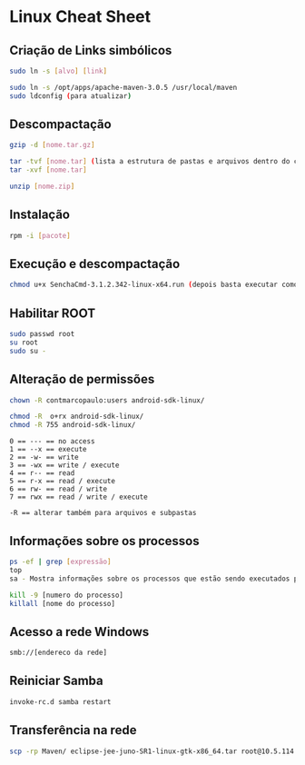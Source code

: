 # Linux Cheat Sheet

## Criação de Links simbólicos

```sh
sudo ln -s [alvo] [link]

sudo ln -s /opt/apps/apache-maven-3.0.5 /usr/local/maven
sudo ldconfig (para atualizar)
```

## Descompactação
```sh
gzip -d [nome.tar.gz]

tar -tvf [nome.tar] (lista a estrutura de pastas e arquivos dentro do compactado)
tar -xvf [nome.tar]

unzip [nome.zip]
```

## Instalação
```sh
rpm -i [pacote]
```

## Execução e descompactação
```sh
chmod u+x SenchaCmd-3.1.2.342-linux-x64.run (depois basta executar como um bash normal // vale para .bin tb)
```

## Habilitar ROOT
```sh
sudo passwd root
su root
sudo su -
```

## Alteração de permissões ###
```sh
chown -R contmarcopaulo:users android-sdk-linux/

chmod -R  o+rx android-sdk-linux/
chmod -R 755 android-sdk-linux/
```

```
0 == --- == no access
1 == --x == execute
2 == -w- == write
3 == -wx == write / execute
4 == r-- == read
5 == r-x == read / execute
6 == rw- == read / write
7 == rwx == read / write / execute

-R == alterar também para arquivos e subpastas
```

## Informações sobre os processos
```sh
ps -ef | grep [expressão]
top
sa - Mostra informações sobre os processos que estão sendo executados pelos usuários.

kill -9 [numero do processo]
killall [nome do processo]
```

## Acesso a rede Windows
```sh
smb://[endereco da rede]
```

## Reiniciar Samba
```sh
invoke-rc.d samba restart
```

## Transferência na rede ###
```sh
scp -rp Maven/ eclipse-jee-juno-SR1-linux-gtk-x86_64.tar root@10.5.114.37:/tmp
```

